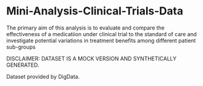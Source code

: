# Mini-Analysis-Clinical-Trials-Data

The primary aim of this analysis is to evaluate and compare the effectiveness of a medicatiion under clinical trial to the standard of care and investigate potential variations in treatment benefits among different patient sub-groups

DISCLAIMER: DATASET IS A MOCK VERSION AND SYNTHETICALLY GENERATED.

Dataset provided by DigData.
